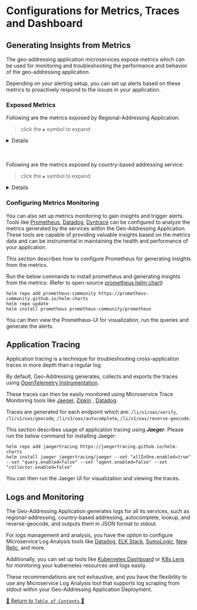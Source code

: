 # Configurations for Metrics, Traces and Dashboard

## Generating Insights from Metrics

The geo-addressing application microservices expose metrics which can be used for monitoring and troubleshooting the
performance and behavior of the geo-addressing application.

Depending on your alerting setup, you can set up alerts based on these metrics to proactively respond to the issues in
your application.

### Exposed Metrics

Following are the metrics exposed by Regional-Addressing Application:

> click the `▶` symbol to expand

<details>

| Metric Name              | Type    | Description                                           |
|--------------------------|---------|-------------------------------------------------------|
| executor.active          | Counter | Number of active tasks in the executor.               |
| executor.completed       | Counter | Number of completed tasks in the executor.            |
| executor.pool.core       | Gauge   | Core size of the executor's thread pool.              |
| executor.pool.max        | Gauge   | Maximum size of the executor's thread pool.           |
| executor.pool.size       | Gauge   | Current size of the executor's thread pool.           |
| executor.queue.remaining | Gauge   | Remaining capacity of the executor's task queue.      |
| executor.queued          | Counter | Number of queued tasks in the executor.               |
| http.server.requests     | Counter | Number of HTTP requests received by the server.       |
| jvm.classes.loaded       | Gauge   | Number of classes loaded by the JVM.                  |
| jvm.classes.unloaded     | Gauge   | Number of classes unloaded by the JVM.                |
| jvm.threads.daemon       | Gauge   | Number of daemon threads in the JVM.                  |
| jvm.threads.live         | Gauge   | Number of live threads in the JVM.                    |
| jvm.threads.peak         | Gauge   | Peak number of threads in the JVM.                    |
| logback.events           | Gauge   | Number of logback events.                             |
| process.cpu.usage        | Gauge   | CPU usage of the process.                             |
| process.files.max        | Gauge   | Maximum number of open files allowed for the process. |
| process.files.open       | Gauge   | Number of open files for the process.                 |
| process.start.time       | Gauge   | Start time of the process.                            |
| process.uptime           | Gauge   | Uptime of the process.                                |
| system.cpu.count         | Gauge   | Number of CPU cores in the system.                    |
| system.cpu.usage         | Gauge   | Overall CPU usage of the system.                      |
| system.load.average.1m   | Gauge   | Load average of the system over the last minute.      |

<hr>
</details>

<br><br>
Following are the metrics exposed by country-based addressing service:

> click the `▶` symbol to expand

<details>

| Metric Name                      | Type    | Description                                                                                      |
|----------------------------------|---------|--------------------------------------------------------------------------------------------------|
| executor.active                  | Counter | Number of active tasks in the executor.                                                          |
| executor.completed               | Counter | Number of completed tasks in the executor.                                                       |
| executor.pool.core               | Gauge   | Core size of the executor's thread pool.                                                         |
| executor.pool.max                | Gauge   | Maximum size of the executor's thread pool.                                                      |
| executor.pool.size               | Gauge   | Current size of the executor's thread pool.                                                      |
| executor.queue.remaining         | Gauge   | Remaining capacity of the executor's task queue.                                                  |
| executor.queued                  | Counter | Number of queued tasks in the executor.                                                          |
| http.server.requests             | Counter | Number of HTTP requests received by the server.                                                   |
| jvm.buffer.count                 | Gauge   | Number of buffers used by the JVM.                                                               |
| jvm.buffer.memory.used           | Gauge   | Memory used by buffers in the JVM.                                                               |
| jvm.buffer.total.capacity        | Gauge   | Total capacity of buffers in the JVM.                                                            |
| jvm.classes.loaded               | Gauge   | Number of classes loaded by the JVM.                                                             |
| jvm.classes.unloaded             | Gauge   | Number of classes unloaded by the JVM.                                                           |
| jvm.gc.live.data.size            | Gauge   | Size of live data in the garbage collector.                                                      |
| jvm.gc.max.data.size             | Gauge   | Maximum size of data in the garbage collector.                                                   |
| jvm.gc.memory.allocated          | Gauge   | Memory allocated by the garbage collector.                                                       |
| jvm.gc.memory.promoted           | Gauge   | Memory promoted by the garbage collector.                                                        |
| jvm.gc.pause                     | Counter | Garbage collector pause time.                                                                    |
| jvm.memory.committed             | Gauge   | Memory committed by the JVM.                                                                    |
| jvm.memory.max                   | Gauge   | Maximum memory available to the JVM.                                                             |
| jvm.memory.used                  | Gauge   | Memory used by the JVM.                                                                         |
| jvm.threads.daemon               | Gauge   | Number of daemon threads in the JVM.                                                             |
| jvm.threads.live                 | Gauge   | Number of live threads in the JVM.                                                               |
| jvm.threads.peak                 | Gauge   | Peak number of threads in the JVM.                                                              |
| jvm.threads.states               | Gauge   | Number of threads in different states in the JVM.                                                |
| logback.events                   | Gauge   | Number of logback events.                                                                        |
| process.cpu.usage                | Gauge   | CPU usage of the process.                                                                        |
| process.files.max                | Gauge   | Maximum number of open files allowed for the process.                                            |
| process.files.open               | Gauge   | Number of open files for the process.                                                            |
| process.start.time               | Gauge   | Start time of the process.                                                                       |
| process.uptime                   | Gauge   | Uptime of the process.                                                                           |
| system.cpu.count                 | Gauge   | Number of CPU cores in the system.                                                               |
| system.cpu.usage                 | Gauge   | Overall CPU usage of the system.                                                                 |
| system.load.average.1m           | Gauge   | Load average of the system over the last minute.                                                 |

<hr>
</details>

### Configuring Metrics Monitoring

You can also set up metrics monitoring to gain insights and trigger alerts. Tools like [Prometheus](https://prometheus.io/), [Datadog](https://www.datadoghq.com/), [Dyntrace](https://www.dynatrace.com/) can be configured to analyze the metrics generated by the services within the Geo-Addressing Application. These tools are capable of providing valuable insights based on the metrics data and can be instrumental in maintaining the health and performance of your application.

This section describes how to configure Prometheus for generating insights from the metrics.

Run the below commands to install prometheus and generating insights from the metrics: (Refer to open-source [prometheus helm chart](https://github.com/prometheus-community/helm-charts))
```shell
helm repo add prometheus-community https://prometheus-community.github.io/helm-charts
helm repo update
helm install prometheus prometheus-community/prometheus
```

You can then view the Prometheus-UI for visualization, run the queries and generate the alerts.

## Application Tracing
Application tracing is a technique for troubleshooting cross-application traces in more depth than a regular log.

By default, Geo-Addressing generates, collects and exports the traces
using [OpenTelemetry Instrumentation](https://opentelemetry.io/).

These traces can then be easily monitored using Microservice Trace Monitoring tools
like [Jaeger](https://www.jaegertracing.io/docs/1.49/), [Zipkin](https://zipkin.io/)
, [Datadog](https://www.datadoghq.com/).

Traces are generated for each endpoint which are: `/li/v1/oas/verify`, `/li/v1/oas/geocode`, `/li/v1/oas/autocomplete`, `/li/v1/oas/reverse-geocode`.

This section describes usage of application tracing using **_Jaeger_**. Please run the below command for installing Jaeger:
```shell
helm repo add jaegertracing https://jaegertracing.github.io/helm-charts
helm install jaeger jaegertracing/jaeger --set "allInOne.enabled=true" --set "query.enabled=false" --set "agent.enabled=false" --set "collector.enabled=false"
```

You can then run the Jaeger UI for visualization and viewing the traces.

## Logs and Monitoring

The Geo-Addressing Application generates logs for all its services, such as regional-addressing, country-based addressing, autocomplete, lookup, and reverse-geocode, and outputs them in JSON format to stdout.

For logs management and analysis, you have the option to configure Microservice Log Analysis tools like [Datadog](https://www.datadoghq.com/), [ELK Stack](https://www.elastic.co/elastic-stack/), [SumoLogic](https://www.sumologic.com/), [New Relic](https://newrelic.com/), and more.

Additionally, you can set up tools like [Kubernetes Dashboard](https://kubernetes.io/docs/tasks/access-application-cluster/web-ui-dashboard/) or [K8s Lens](https://k8slens.dev/) for monitoring your kubernetes resources and logs easily.

These recommendations are not exhaustive, and you have the flexibility to use any Microservice Log Analysis tool that supports log scraping from stdout within your Geo-Addressing Application Deployment.

[🔗 Return to `Table of Contents` 🔗](../README.md#miscellaneous)